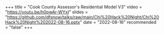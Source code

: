 +++
title = "Cook County Assessor's Residential Model V3"
video = "https://youtu.be/h0pwAr-WYxI"
slides = "https://github.com/dfsnow/talks/raw/main/Chi%20Hack%20Night/Chi%20Hack%20Night%202022-08-16.pptx"
date = "2022-08-16"
recommended = "false"
+++
